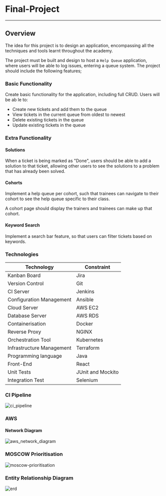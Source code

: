 # Final-Project
---
## Overview
The idea for this project is to design an application,
encompassing all the techniques and tools learnt throughout the academy.

The project must be built and design to host a `Help Queue` application,
where users will be able to log issues, entering a queue system. 
The project should include the following features;

### Basic Functionality
Create basic functionality for the application, including full CRUD.
Users will be ab   le to:

* Create new tickets and add them to the queue
* View tickets in the current queue from oldest to newest
* Delete existing tickets in the queue
* Update existing tickets in the queue

### Extra Functionality 

#### Solutions
When a ticket is being marked as "Done", 
users should be able to add a solution 
to that ticket, allowing other users to
see the solutions to a problem that has already been solved.

#### Cohorts
Implement a help queue per cohort, 
such that trainees can navigate to their 
cohort to see the help queue specific to their class.

A cohort page should display the trainers and trainees can make up that cohort.

#### Keyword Search
Implement a search bar feature, so that users can filter tickets based on keywords.

### Technologies

| Technology               | Constraint  |
| -----------              | ----------- |
| Kanban Board             | Jira        |
| Version Control          | Git|
| CI Server                | Jenkins |
| Configuration Management | Ansible |
| Cloud Server             | AWS EC2 |
| Database Server          | AWS RDS |
| Containerisation         | Docker  |
| Reverse Proxy            | NGINX  |
| Orchestration Tool       | Kubernetes  |
| Infrastructure Management| Terraform  |
| Programming language     | Java |
| Front-End                | React |
| Unit Tests               | JUnit and Mockito |
| Integration Test         | Selenium |

### CI Pipeline
![ci_pipeline](https://github.com/makhdoomshabir/Final-Project/blob/main/documentation/ci_pipeline.png)

### AWS
#### Network Diagram
![aws_network_diagram](https://github.com/makhdoomshabir/Final-Project/blob/main/documentation/aws_network_diagram%20(2).png)

### MOSCOW Prioritisation

![moscow-prioritisation](https://github.com/makhdoomshabir/Final-Project/blob/main/documentation/Screenshot%20from%202020-10-14%2016-08-10.png)

### Entity Relationship Diagram
![erd](https://github.com/makhdoomshabir/Final-Project/blob/main/documentation/project_three_erd.png)
